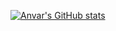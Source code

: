 [![Anvar's GitHub stats](https://github-readme-stats.vercel.app/api?username=anvarkhamidov)](https://github.com/anuraghazra/github-readme-stats)
